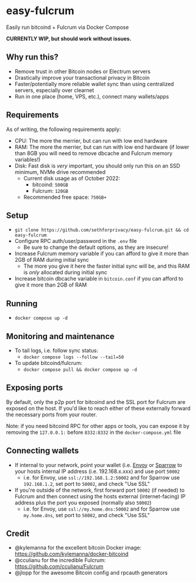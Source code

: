 # easy-fulcrum

Easily run bitcoind + Fulcrum via Docker Compose

**CURRENTLY WIP, but should work without issues.**

## Why run this?

- Remove trust in other Bitcoin nodes or Electrum servers
- Drastically improve your transactional privacy in Bitcoin
- Faster/potentially more reliable wallet sync than using centralized servers, especially over clearnet
- Run in one place (home, VPS, etc.), connect many wallets/apps

## Requirements

As of writing, the following requirements apply:

- CPU: The more the merrier, but can run with low end hardware
- RAM: The more the merrier, but can run with low end hardware (if lower than 8GB you will need to remove dbcache and Fulcrum memory variables!)
- Disk: Fast disk is *very* important, you should only run this on an SSD minimum, NVMe drive recommended
  - Current disk usage as of October 2022:
    - bitcoind: `500GB`
    - Fulcrum: `120GB`
  - Recommended free space: `750GB+`

## Setup

- `git clone https://github.com/sethforprivacy/easy-fulcrum.git && cd easy-fulcrum`
- Configure RPC auth/user/password in the `.env` file
  - Be sure to change the default options, as they are insecure!
- Increase Fulcrum memory variable if you can afford to give it more than 2GB of RAM during initial sync
  - The more you give it here the faster initial sync will be, and this RAM is *only* allocated during initial sync
- Increase bitcoin dbcache variable in `bitcoin.conf` if you can afford to give it more than 2GB of RAM

## Running

- `docker compose up -d`

## Monitoring and maintenance

- To tail logs, i.e. follow sync status:
  - `docker compose logs --follow --tail=50`
- To update bitcoind/fulcrum:
  - `docker compose pull && docker compose up -d`
  
## Exposing ports

By default, only the p2p port for bitcoind and the SSL port for Fulcrum are exposed on the host. If you'd like to reach either of these externally forward the necessary ports from your router.

Note: if you need bitcoind RPC for other apps or tools, you can expose it by removing the `127.0.0.1:` before `8332:8332` in the `docker-compose.yml` file

## Connecting wallets

- If internal to your network, point your wallet (i.e. [Envoy](https://foundationdevices.com/envoy/) or [Sparrow](https://www.sparrowwallet.com/) to your hosts internal IP address (i.e. 192.168.x.xxx) and use port `50002`
  - i.e. for Envoy, use `ssl://192.168.1.2:50002` and for Sparrow use `192.168.1.2`, set port to `50002`, and check "Use SSL"
- If you're outside of the network, first forward port `50002` (if needed) to Fulcrum and then connect using the hosts external (internet-facing) IP address plus the port you exposed (normally also `50002`)
  - i.e. for Envoy, use `ssl://my.home.dns:50002` and for Sparrow use `my.home.dns`, set port to `50002`, and check "Use SSL"

## Credit

- @kylemanna for the excellent bitcoin Docker image: https://github.com/kylemanna/docker-bitcoind
- @cculianu for the incredible Fulcrum: https://github.com/cculianu/Fulcrum
- @jlopp for the awesome Bitcoin config and rpcauth generators
